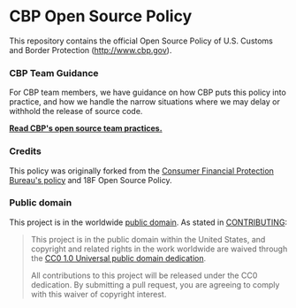# CBP Open Source Policy

This repository contains the official Open Source Policy of U.S. Customs and Border Protection (http://www.cbp.gov).

### CBP Team Guidance

For CBP team members, we have guidance on how CBP puts this policy into practice, and how we handle the narrow situations where we may delay or withhold the release of source code.

**[Read CBP's open source team practices.](practice.md)**

### Credits

This policy was originally forked from the [Consumer Financial Protection Bureau's policy](https://github.com/cfpb/source-code-policy) and 18F Open Source Policy. 

### Public domain

This project is in the worldwide [public domain](LICENSE.md). As stated in [CONTRIBUTING](CONTRIBUTING.md):

> This project is in the public domain within the United States, and copyright and related rights in the work worldwide are waived through the [CC0 1.0 Universal public domain dedication](https://creativecommons.org/publicdomain/zero/1.0/).
>
> All contributions to this project will be released under the CC0 dedication. By submitting a pull request, you are agreeing to comply with this waiver of copyright interest.
